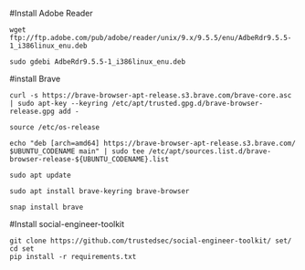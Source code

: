 #Install Adobe Reader

    wget ftp://ftp.adobe.com/pub/adobe/reader/unix/9.x/9.5.5/enu/AdbeRdr9.5.5-1_i386linux_enu.deb

    sudo gdebi AdbeRdr9.5.5-1_i386linux_enu.deb
    
#install Brave

    curl -s https://brave-browser-apt-release.s3.brave.com/brave-core.asc | sudo apt-key --keyring /etc/apt/trusted.gpg.d/brave-browser-release.gpg add -

    source /etc/os-release

    echo "deb [arch=amd64] https://brave-browser-apt-release.s3.brave.com/ $UBUNTU_CODENAME main" | sudo tee /etc/apt/sources.list.d/brave-browser-release-${UBUNTU_CODENAME}.list

    sudo apt update

    sudo apt install brave-keyring brave-browser
    
    snap install brave

#Install social-engineer-toolkit
    
    git clone https://github.com/trustedsec/social-engineer-toolkit/ set/
    cd set
    pip install -r requirements.txt
